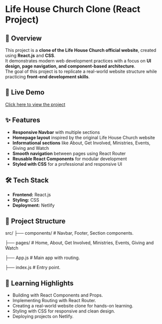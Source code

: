 # Life House Church Clone (React Project)

## 📌 Overview
This project is a **clone of the Life House Church official website**, created using **React.js** and **CSS**.  
It demonstrates modern web development practices with a focus on **UI design, page navigation, and component-based architecture**.  
The goal of this project is to replicate a real-world website structure while practicing **front-end development skills**.

## 🚀 Live Demo
[Click here to view the project](https://lifehousechurch.netlify.app/)

## ✨ Features
- **Responsive Navbar** with multiple sections  
- **Homepage layout** inspired by the original Life House Church website  
- **Informational sections** like About, Get Involved, Ministries,  Events, Giving and Watch  
- **Smooth navigation** between pages using React Router  
- **Reusable React Components** for modular development  
- **Styled with CSS** for a professional and responsive UI  

## 🛠️ Tech Stack
- **Frontend:** React.js  
- **Styling:** CSS  
- **Deployment:** Netlify  

## 📂 Project Structure
src/
├── components/ # Navbar, Footer, Section components.

├── pages/ # Home, About, Get Involved, Ministries,  Events, Giving and Watch

├── App.js # Main app with routing.

├── index.js # Entry point.

## 📖 Learning Highlights
- Building with React Components and Props.
- Implementing Routing with React Router.
- Creating a real-world website clone for hands-on learning.
- Styling with CSS for responsive and clean design.
- Deploying projects on Netlify.
